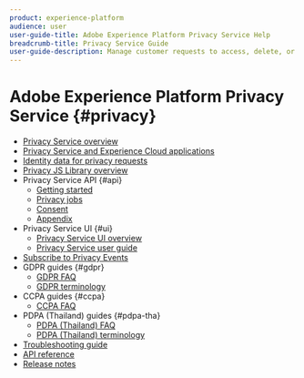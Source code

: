 ```yaml
---
product: experience-platform
audience: user
user-guide-title: Adobe Experience Platform Privacy Service Help
breadcrumb-title: Privacy Service Guide
user-guide-description: Manage customer requests to access, delete, or provide consent for the use of their personal data, facilitating automated compliance with legal privacy regulations like GDPR and CCPA.
---
```


# Adobe Experience Platform Privacy Service {#privacy}

* [Privacy Service overview](home.md)
* [Privacy Service and Experience Cloud applications](experience-cloud-apps.md)
* [Identity data for privacy requests](identity-data.md)
* [Privacy JS Library overview](js-library.md)
* Privacy Service API {#api}
  * [Getting started](api/getting-started.md)
  * [Privacy jobs](api/privacy-jobs.md)
  * [Consent](api/consent.md)
  * [Appendix](api/appendix.md)
* Privacy Service UI {#ui}  
  * [Privacy Service UI overview](ui/overview.md)
  * [Privacy Service user guide](ui/user-guide.md)
* [Subscribe to Privacy Events](privacy-events.md)
* GDPR guides {#gdpr}
  * [GDPR FAQ](gdpr/faq.md)
  * [GDPR terminology](gdpr/terminology.md)
* CCPA guides {#ccpa}
  * [CCPA FAQ](ccpa/faq.md)
* PDPA (Thailand) guides {#pdpa-tha}
  * [PDPA (Thailand) FAQ](./pdpa-tha/faq.md)
  * [PDPA (Thailand) terminology](./pdpa-tha/terminology.md)
* [Troubleshooting guide](troubleshooting-guide.md)
* [API reference](https://www.adobe.io/apis/experienceplatform/home/api-reference.html#!acpdr/swagger-specs/privacy-service.yaml)
* [Release notes](release-notes.md)

